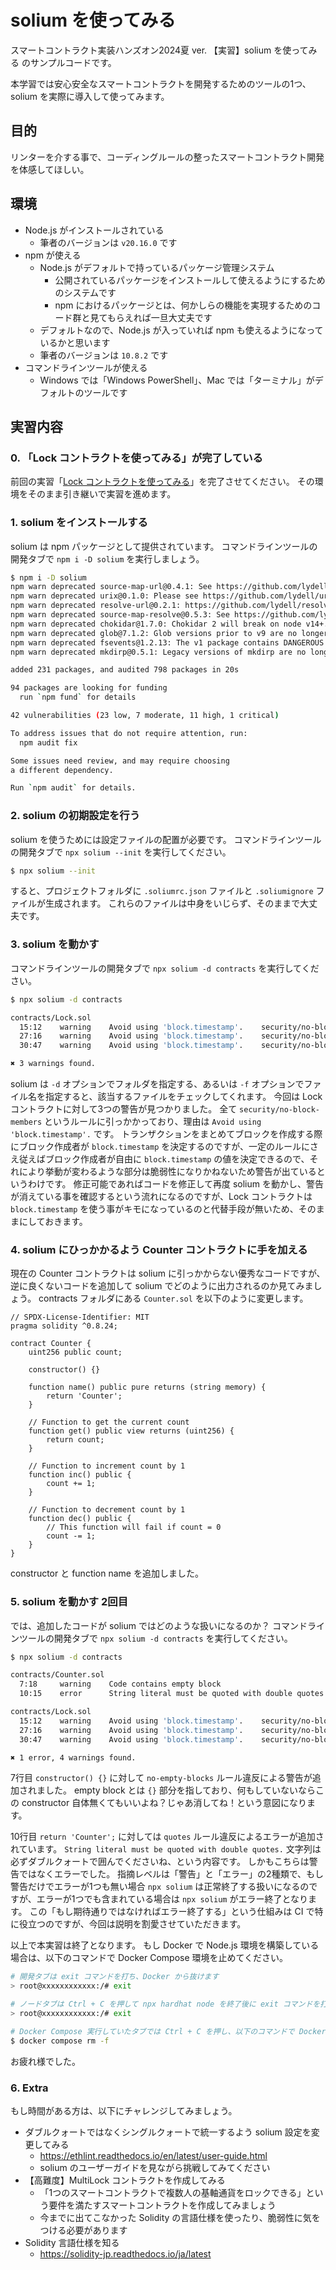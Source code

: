 # solium を使ってみる

スマートコントラクト実装ハンズオン2024夏 ver.
【実習】solium を使ってみる
のサンプルコードです。

本学習では安心安全なスマートコントラクトを開発するためのツールの1つ、solium を実際に導入して使ってみます。



## 目的

リンターを介する事で、コーディングルールの整ったスマートコントラクト開発を体感してほしい。



## 環境

- Node.js がインストールされている
  - 筆者のバージョンは `v20.16.0` です
- npm が使える
  - Node.js がデフォルトで持っているパッケージ管理システム
    - 公開されているパッケージをインストールして使えるようにするためのシステムです
    - npm におけるパッケージとは、何かしらの機能を実現するためのコード群と見てもらえれば一旦大丈夫です
  - デフォルトなので、Node.js が入っていれば npm も使えるようになっているかと思います
  - 筆者のバージョンは `10.8.2` です
- コマンドラインツールが使える
  - Windows では「Windows PowerShell」、Mac では「ターミナル」がデフォルトのツールです



## 実習内容

### 0. 「Lock コントラクトを使ってみる」が完了している

前回の実習「[Lock コントラクトを使ってみる](../02-create-lock-withdraw-task/)」を完了させてください。
その環境をそのまま引き継いで実習を進めます。

### 1. solium をインストールする

solium は npm パッケージとして提供されています。
コマンドラインツールの開発タブで `npm i -D solium` を実行しましょう。

```bash
$ npm i -D solium
npm warn deprecated source-map-url@0.4.1: See https://github.com/lydell/source-map-url#deprecated
npm warn deprecated urix@0.1.0: Please see https://github.com/lydell/urix#deprecated
npm warn deprecated resolve-url@0.2.1: https://github.com/lydell/resolve-url#deprecated
npm warn deprecated source-map-resolve@0.5.3: See https://github.com/lydell/source-map-resolve#deprecated
npm warn deprecated chokidar@1.7.0: Chokidar 2 will break on node v14+. Upgrade to chokidar 3 with 15x less dependencies.
npm warn deprecated glob@7.1.2: Glob versions prior to v9 are no longer supported
npm warn deprecated fsevents@1.2.13: The v1 package contains DANGEROUS / INSECURE binaries. Upgrade to safe fsevents v2
npm warn deprecated mkdirp@0.5.1: Legacy versions of mkdirp are no longer supported. Please update to mkdirp 1.x. (Note that the API surface has changed to use Promises in 1.x.)

added 231 packages, and audited 798 packages in 20s

94 packages are looking for funding
  run `npm fund` for details

42 vulnerabilities (23 low, 7 moderate, 11 high, 1 critical)

To address issues that do not require attention, run:
  npm audit fix

Some issues need review, and may require choosing
a different dependency.

Run `npm audit` for details.
```

### 2. solium の初期設定を行う

solium を使うためには設定ファイルの配置が必要です。
コマンドラインツールの開発タブで `npx solium --init` を実行してください。

```bash
$ npx solium --init
```

すると、プロジェクトフォルダに `.soliumrc.json` ファイルと `.soliumignore` ファイルが生成されます。
これらのファイルは中身をいじらず、そのままで大丈夫です。

### 3. solium を動かす

コマンドラインツールの開発タブで `npx solium -d contracts` を実行してください。

```bash
$ npx solium -d contracts 

contracts/Lock.sol
  15:12    warning    Avoid using 'block.timestamp'.    security/no-block-members
  27:16    warning    Avoid using 'block.timestamp'.    security/no-block-members
  30:47    warning    Avoid using 'block.timestamp'.    security/no-block-members

✖ 3 warnings found.
```

solium は `-d` オプションでフォルダを指定する、あるいは `-f` オプションでファイル名を指定すると、該当するファイルをチェックしてくれます。
今回は Lock コントラクトに対して3つの警告が見つかりました。
全て `security/no-block-members` というルールに引っかかっており、理由は `Avoid using 'block.timestamp'.` です。
トランザクションをまとめてブロックを作成する際にブロック作成者が `block.timestamp` を決定するのですが、一定のルールにさえ従えばブロック作成者が自由に `block.timestamp` の値を決定できるので、それにより挙動が変わるような部分は脆弱性になりかねないため警告が出ているというわけです。
修正可能であればコードを修正して再度 solium を動かし、警告が消えている事を確認するという流れになるのですが、Lock コントラクトは `block.timestamp` を使う事がキモになっているのと代替手段が無いため、そのままにしておきます。

### 4. solium にひっかかるよう Counter コントラクトに手を加える

現在の Counter コントラクトは solium に引っかからない優秀なコードですが、逆に良くないコードを追加して solium でどのように出力されるのか見てみましょう。
contracts フォルダにある `Counter.sol` を以下のように変更します。

```solidity
// SPDX-License-Identifier: MIT
pragma solidity ^0.8.24;

contract Counter {
    uint256 public count;

    constructor() {}

    function name() public pure returns (string memory) {
        return 'Counter';
    }

    // Function to get the current count
    function get() public view returns (uint256) {
        return count;
    }

    // Function to increment count by 1
    function inc() public {
        count += 1;
    }

    // Function to decrement count by 1
    function dec() public {
        // This function will fail if count = 0
        count -= 1;
    }
}
```

constructor と function name を追加しました。

### 5. solium を動かす 2回目

では、追加したコードが solium ではどのような扱いになるのか？
コマンドラインツールの開発タブで `npx solium -d contracts` を実行してください。

```bash
$ npx solium -d contracts 

contracts/Counter.sol
  7:18     warning    Code contains empty block                            no-empty-blocks
  10:15    error      String literal must be quoted with double quotes.    quotes

contracts/Lock.sol
  15:12    warning    Avoid using 'block.timestamp'.    security/no-block-members
  27:16    warning    Avoid using 'block.timestamp'.    security/no-block-members
  30:47    warning    Avoid using 'block.timestamp'.    security/no-block-members

✖ 1 error, 4 warnings found.
```

7行目 `constructor() {}` に対して `no-empty-blocks` ルール違反による警告が追加されました。
empty block とは `{}` 部分を指しており、何もしていないならこの constructor 自体無くてもいいよね？じゃあ消してね！という意図になります。

10行目 `return 'Counter';` に対しては `quotes` ルール違反によるエラーが追加されています。
`String literal must be quoted with double quotes.` 文字列は必ずダブルクォートで囲んでくださいね、という内容です。
しかもこちらは警告ではなくエラーでした。
指摘レベルは「警告」と「エラー」の2種類で、もし警告だけでエラーが1つも無い場合 `npx solium` は正常終了する扱いになるのですが、エラーが1つでも含まれている場合は `npx solium` がエラー終了となります。
この「もし期待通りではなければエラー終了する」という仕組みは CI で特に役立つのですが、今回は説明を割愛させていただきます。

以上で本実習は終了となります。
もし Docker で Node.js 環境を構築している場合は、以下のコマンドで Docker Compose 環境を止めてください。

```bash
# 開発タブは exit コマンドを打ち、Docker から抜けます
> root@xxxxxxxxxxxx:/# exit
```

```bash
# ノードタブは Ctrl + C を押して npx hardhat node を終了後に exit コマンドを打ち、Docker から抜けます
> root@xxxxxxxxxxxx:/# exit
```

```bash
# Docker Compose 実行していたタブでは Ctrl + C を押し、以下のコマンドで Docker コンテナを削除します
$ docker compose rm -f
```

お疲れ様でした。

### 6. Extra

もし時間がある方は、以下にチャレンジしてみましょう。

- ダブルクォートではなくシングルクォートで統一するよう solium 設定を変更してみる
  - https://ethlint.readthedocs.io/en/latest/user-guide.html
  - solium のユーザーガイドを見ながら挑戦してみてください
- 【高難度】MultiLock コントラクトを作成してみる
  - 「1つのスマートコントラクトで複数人の基軸通貨をロックできる」という要件を満たすスマートコントラクトを作成してみましょう
  - 今までに出てこなかった Solidity の言語仕様を使ったり、脆弱性に気をつける必要があります
- Solidity 言語仕様を知る
  - https://solidity-jp.readthedocs.io/ja/latest
